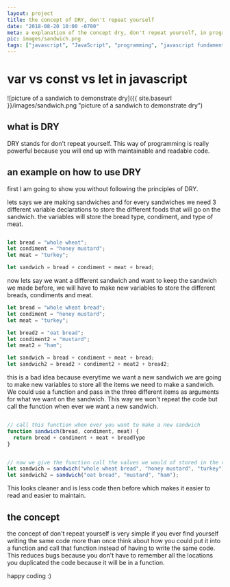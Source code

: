```yaml
---
layout: project
title: the concept of DRY, don't repeat yourself
date: "2018-08-20 10:00 -0700"
meta: a explanation of the concept dry, don't repeat yourself, in programming.
pic: images/sandwich.png
tags: ["javascript", "JavaScript", "programming", "javascript fundamentals", "web programming", "es6"]
---
```


# var vs const vs let in javascript

![picture of a sandwich to demonstrate dry]({{ site.baseurl }}/images/sandwich.png "picture of a sandwich to demonstrate dry")

## what is DRY

DRY stands for don't repeat yourself. This way of programming is really powerful because you will end up with maintainable and readable code.

## an example on how to use DRY

first I am going to show you without following the principles of DRY.

lets says we are making sandwiches and for every sandwiches we need 3 different variable declarations to store the different foods that will go on the sandwich. the variables will store the bread type, condiment, and type of meat.

```javascript

let bread = "whole wheat";
let condiment = "honey mustard";
let meat = "turkey";

let sandwich = bread + condiment + meat + bread;

```

now lets say we want a different sandwich and want to keep the sandwich we made before, we will have to make new variables to store the different breads, condiments and meat.

```javascript
let bread = "whole wheat bread";
let condiment = "honey mustard";
let meat = "turkey";

let bread2 = "oat bread";
let condiment2 = "mustard";
let meat2 = "ham";

let sandwich = bread + condiment + meat + bread;
let sandwich2 = bread2 + condiment2 + meat2 + bread2;
```

this is a bad idea because everytime we want a new sandwich we are going to make new variables to store all the items we need to make a sandwich. We could use a function and pass in the three different items as arguments for what we want on the sandwich. This way we won't repeat the code but call the function when ever we want a new sandwich.

```javascript

// call this function when ever you want to make a new sandwich
function sandwich(bread, condiment, meat) {
  return bread + condiment + meat + breadType
}


// now we give the function call the values we would of stored in the variables
let sandwich = sandwich("whole wheat bread", "honey mustard", "turkey");
let sandwich2 = sandwich("oat bread", "mustard", "ham");
```

This looks cleaner and is less code then before which makes it easier to read and easier to maintain.

## the concept

the concept of don't repeat yourself is very simple if you ever find yourself writing the same code more than once think about how you could put it into a function and call that function instead of having to write the same code. This reduces bugs because you don't have to remember all the locations you duplicated the code because it will be in a function.

happy coding :)
